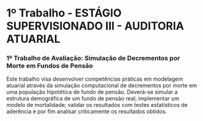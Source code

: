 # 1º Trabalho - ESTÁGIO SUPERVISIONADO III - AUDITORIA ATUARIAL
### 1º Trabalho de Avaliação: Simulação de  Decrementos por Morte em Fundos de Pensão

  Este trabalho visa desenvolver competências práticas em modelagem atuarial através da simulação computacional de decrementos por morte em uma população hipotética de fundo de pensão. Deverá-se simular a estrutura demográfica de um fundo de pensão real; implementar um modelo de mortalidade; validar os resultados com testes estatísticos de aderência e por fim analisar criticamente os resultados obtidos.
